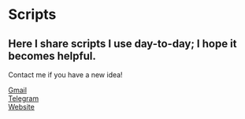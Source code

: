 # Scripts

## Here I share scripts I use day-to-day; I hope it becomes helpful. 

Contact me if you have a new idea!

[Gmail](imanm1381@gmail.com) </br>
[Telegram](https://t.me/Iman_M_02) </br>
[Website](https://iman-mohammadi.com) </br>
